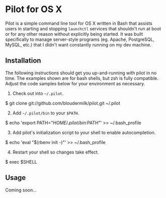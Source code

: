 # Pilot for OS X

Pilot is a simple command line tool for OS X written in Bash that assists users
in starting and stopping `launchctl` services that shouldn't run at boot or
for any other reason without explicitly being started. It was built specifically
to manage server-style programs (eg. Apache, PostgreSQL, MySQL, etc.) that I
didn't want constantly running on my dev machine.

## Installation

The following instructions should get you up-and-running with pilot in no time.
The examples shown are for bash shells, but zsh is fully compatible. Adjust the
code samples below for your environment as necessary.

1. Check out into `~/.pilot`.

  $ git clone git://github.com/bloudermilk/pilot.git ~/.pilot

2. Add `~/.pilot/bin` to your `$PATH`.

  $ echo 'export PATH="$HOME/.pilot/bin:$PATH"' >> ~/.bash_profile

3. Add pilot's initialization script to your shell to enable autocompletion.

  $ echo 'eval "$(rbenv init -)"' >> ~/.bash_profile

4. Restart your shell so changes take effect.

  $ exec $SHELL

## Usage

Coming soon...
